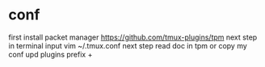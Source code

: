 # conf

first install packet manager
https://github.com/tmux-plugins/tpm
next step in terminal input vim ~/.tmux.conf
next step read doc in tpm or copy my conf
upd plugins prefix +
